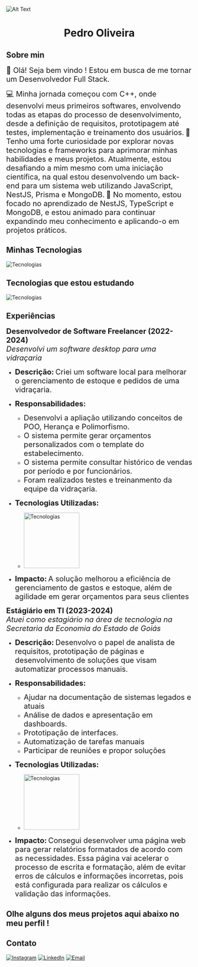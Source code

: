 ![Alt Text](https://media.licdn.com/dms/image/D4D16AQGQFPxq4yOw0Q/profile-displaybackgroundimage-shrink_350_1400/0/1698113642943?e=1721260800&v=beta&t=fnIpHYu_lrLVg6QoYMuavFqY28UuBPLhwzQrsagD3jk)

<h1 style="text-align: center;">Pedro Oliveira</h1>

## Sobre min

<span style="font-size:20px;">👋 Olá! Seja bem vindo ! Estou em busca de me tornar um Desenvolvedor Full Stack.</span>

<span style="font-size:20px;">💻 Minha jornada começou com C++, onde desenvolvi meus primeiros softwares, envolvendo todas as etapas do processo de desenvolvimento, desde a definição de requisitos, prototipagem até testes, implementação e treinamento dos usuários.</span>
<span style="font-size:20px;">
👀 Tenho uma forte curiosidade por explorar novas tecnologias e frameworks para aprimorar minhas habilidades e meus projetos. Atualmente, estou desafiando a mim mesmo com uma iniciação científica, na qual estou desenvolvendo um back-end para um sistema web utilizando JavaScript, NestJS, Prisma e MongoDB.</span>
<span style="font-size:20px;">
🌱 No momento, estou focado no aprendizado de NestJS, TypeScript e MongoDB, e estou animado para continuar expandindo meu conhecimento e aplicando-o em projetos práticos.
</span>

## Minhas Tecnologias

![Tecnologias](https://skillicons.dev/icons?i=cpp,python,html,css,javascript,jquery,tailwind,bootstrap,sqlite,git)

## Tecnologias que estou estudando

![Tecnologias](https://skillicons.dev/icons?i=nest,typescript,mongo,prisma)

## Experiências

**<span style="font-size:20px;">Desenvolvedor de Software Freelancer (2022-2024)</span>**  
_<span style="font-size:20px;">Desenvolvi um software desktop para uma vidraçaria</span>_

- **<span style="font-size:20px;">Descrição:</span>** <span style="font-size:20px;">Criei um software local para melhorar o gerenciamento de estoque e pedidos de uma vidraçaria.</span>

- **<span style="font-size:20px;">Responsabilidades:</span>**

  - <span style="font-size:20px;">Desenvolvi a apliação utilizando conceitos de POO, Herança e Polimorfismo.</span>
  - <span style="font-size:20px;">O sistema permite gerar orçamentos personalizados com o template do estabelecimento.</span>
  - <span style="font-size:20px;">O sistema permite consultar histórico de vendas por período e por funcionários.</span>
  - <span style="font-size:20px;">Foram realizados testes e treinanmento da equipe da vidraçaria.</span>

- **<span style="font-size:20px;">Tecnologias Utilizadas:</span>** <span style="font-size:20px;"></span>

  - <img src="https://skillicons.dev/icons?i=cpp,qt,cmake,sqlite" alt="Tecnologias" width="150" />

- **<span style="font-size:20px;">Impacto:</span>** <span style="font-size:20px;">A solução melhorou a eficiência de gerenciamento de gastos e estoque, além de agilidade em gerar orçamentos para seus clientes</span>

**<span style="font-size:20px;">Estágiário em TI (2023-2024)</span>**  
_<span style="font-size:20px;">Atuei como estagiário na área de tecnologia na Secretaria da Economia do Estado de Goiás</span>_

- **<span style="font-size:20px;">Descrição:</span>** <span style="font-size:20px;">Desenvolvo o papel de analista de requisitos, prototipação de páginas e desenvolvimento de soluções que visam automatizar processos manuais.</span>

- **<span style="font-size:20px;">Responsabilidades:</span>**

  - <span style="font-size:20px;">Ajudar na documentação de sistemas legados e atuais</span>
  - <span style="font-size:20px;">Análise de dados e apresentação em dashboards.</span>
  - <span style="font-size:20px;">Prototipação de interfaces.</span>
  - <span style="font-size:20px;">Automatização de tarefas manuais</span>
  - <span style="font-size:20px;">Participar de reuniões e propor soluções</span>

- **<span style="font-size:20px;">Tecnologias Utilizadas:</span>** <span style="font-size:20px;"></span>

  - <img src="https://skillicons.dev/icons?i=python,html,bootstrap,jquery" alt="Tecnologias" width="150px" />

- **<span style="font-size:20px;">Impacto:</span>** <span style="font-size:20px;">Consegui desenvolver uma página web para gerar relatórios formatados de acordo com as necessidades. Essa página vai acelerar o processo de escrita e formatação, além de evitar erros de cálculos e informações incorretas, pois está configurada para realizar os cálculos e validação das informações.</span>

## Olhe alguns dos meus projetos aqui abaixo no meu perfil !

## Contato

[![Instagram](https://img.shields.io/badge/Instagram-%231DA1F2.svg?&style=for-the-badge&logo=twitter&logoColor=white)](https://instagram.com/pedro.liveiram)
[![LinkedIn](https://img.shields.io/badge/LinkedIn-%230077B5.svg?&style=for-the-badge&logo=linkedin&logoColor=white)](https://www.linkedin.com/in/pedro-oliveira-m/)
[![Email](https://img.shields.io/badge/Email-D14836?style=for-the-badge&logo=gmail&logoColor=white)](mailto:pedropucmont@gmail.com)
